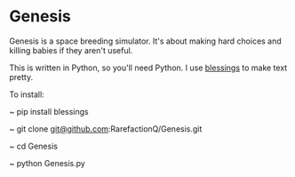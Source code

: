 # Genesis

Genesis is a space breeding simulator. It's about making hard choices and killing babies if they aren't useful.

This is written in Python, so you'll need Python.
I use [blessings](https://pypi.python.org/pypi/blessings) to make text pretty.

To install:

~ pip install blessings

~ git clone git@github.com:RarefactionQ/Genesis.git

~ cd Genesis

~ python Genesis.py
